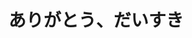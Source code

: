 ---
logo: images/music/ありがとう、だいすき.jpg
title: ありがとう、だいすき
subTitle: TV动画《小长门有希的消失》ED，由Lantis于2015年6月24日发售

category: 音乐

hasResource: true
downloadList:
  - intro: mp3
    size: 45.8MB
    link: 
  - intro: 云盘 提取码:a8k7
    size: 45.8MB
    link: https://pan.baidu.com/s/19AEPVxmsJm6-c5eg4HYskQ

downloadContent: |
  TV动画《小长门有希的消失》ED，由Lantis于2015年6月24日发售。<br>
  收录曲：<br>
  1．ありがとう、だいすき<br>
  作詞：畑 亜貴　作曲：rino　編曲：Evan Call（Elements Garden）<br>
  2．危ないくらいに熱くなれ<br>
  作詞：畑 亜貴　作曲・編曲：堀江晶太<br>
  3．ありがとう、だいすき（off vocal）<br>
  4．危ないくらいに熱くなれ（off vocal）
---